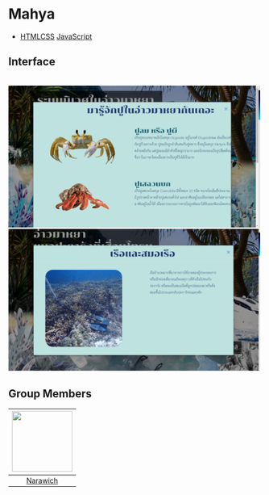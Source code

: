 # Mahya
* <a href="https://en.wikipedia.org/wiki/HTML" target="_blank">HTML</a><a href="https://en.wikipedia.org/wiki/Cascading_Style_Sheets" target="_blank">CSS</a> <a href="https://en.wikipedia.org/wiki/JavaScript" target="_blank">JavaScript</a> 

## Interface
<img src="interface/1.png" alt="" width="500"/>
<img src="interface/2.png" alt="" width="500"/>
<img src="interface/3.png" alt="" width="500"/>
<img src="interface/4.png" alt="" width="500"/>
<img src="interface/5.png" alt="" width="500"/>
<img src="interface/6.png" alt="" width="500"/>

## Group Members
 |<img src="https://avatars.githubusercontent.com/u/42956425?v=4" width="120px" height="120px">|
 |:---:|
|[Narawich](https://github.com/Narawich)|


